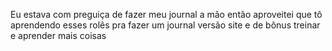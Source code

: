 Eu estava com preguiça de fazer meu journal a mão então aproveitei que tô aprendendo esses rolês pra fazer um journal versão site e de bônus treinar e aprender mais coisas 